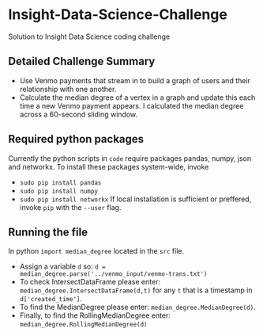 # Insight-Data-Science-Challenge #
Solution to Insight Data Science coding challenge 

## Detailed Challenge Summary  
* Use Venmo payments that stream in to build a graph of users and their relationship with one another. 
* Calculate the median degree of a vertex in a graph and update this each time a new Venmo payment appears. I calculated the median degree across a 60-second sliding window. 

## Required python packages ##
Currently the python scripts in `code` require packages pandas, numpy, json and networkx. To install these packages system-wide, invoke 
* `sudo pip install pandas`
* `sudo pip install numpy` 
* `sudo pip install networkx` 
If local installation is sufficient or preffered, invoke `pip` with the `--user` flag. 

## Running the file ##
In python `import median_degree` located in the `src` file. 
* Assign a variable `d` so: `d = median_degree.parse('../venmo_input/venmo-trans.txt')` 
* To check IntersectDataFrame please enter: `median_degree.IntersectDataFrame(d,t)` for any `t` that is a timestamp in `d['created_time']`. 
* To find the MedianDegree please enter: `median_degree.MedianDegree(d)`.
* Finally, to find the RollingMedianDegree enter: `median_degree.RollingMedianDegree(d)`






